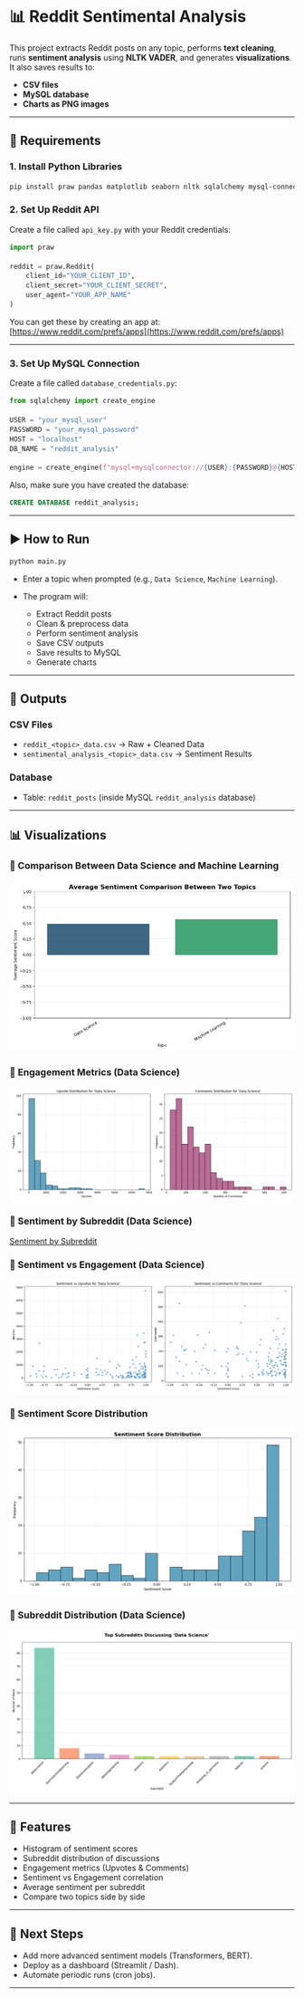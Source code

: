 # 📊 Reddit Sentimental Analysis

This project extracts Reddit posts on any topic, performs **text cleaning**, runs **sentiment analysis** using **NLTK VADER**, and generates **visualizations**.
It also saves results to:

* **CSV files**
* **MySQL database**
* **Charts as PNG images**

---

## 🔧 Requirements

### 1. Install Python Libraries

```bash
pip install praw pandas matplotlib seaborn nltk sqlalchemy mysql-connector-python
```

### 2. Set Up Reddit API

Create a file called `api_key.py` with your Reddit credentials:

```python
import praw

reddit = praw.Reddit(
    client_id="YOUR_CLIENT_ID",
    client_secret="YOUR_CLIENT_SECRET",
    user_agent="YOUR_APP_NAME"
)
```

You can get these by creating an app at: [https://www.reddit.com/prefs/apps](https://www.reddit.com/prefs/apps)

---

### 3. Set Up MySQL Connection

Create a file called `database_credentials.py`:

```python
from sqlalchemy import create_engine

USER = "your_mysql_user"
PASSWORD = "your_mysql_password"
HOST = "localhost"
DB_NAME = "reddit_analysis"

engine = create_engine(f"mysql+mysqlconnector://{USER}:{PASSWORD}@{HOST}/{DB_NAME}")
```

Also, make sure you have created the database:

```sql
CREATE DATABASE reddit_analysis;
```

---

## ▶️ How to Run

```bash
python main.py
```

* Enter a topic when prompted (e.g., `Data Science`, `Machine Learning`).
* The program will:

  * Extract Reddit posts
  * Clean & preprocess data
  * Perform sentiment analysis
  * Save CSV outputs
  * Save results to MySQL
  * Generate charts

---

## 📂 Outputs

### CSV Files

* `reddit_<topic>_data.csv` → Raw + Cleaned Data
* `sentimental_analysis_<topic>_data.csv` → Sentiment Results

### Database

* Table: `reddit_posts` (inside MySQL `reddit_analysis` database)

---

## 📊 Visualizations

### 🔹 Comparison Between Data Science and Machine Learning

![Comparison](pngs/Comparison_between_Data_Science_and_Machine_Learning.png)

### 🔹 Engagement Metrics (Data Science)

![Engagement](pngs/engagement_metrics_Data_Science.png)

### 🔹 Sentiment by Subreddit (Data Science)

[Sentiment by Subreddit](pngs/sentiment_by_subreddit_Data_Science.png)

### 🔹 Sentiment vs Engagement (Data Science)

![Sentiment vs Engagement](pngs/sentiment_engagement_Data_Science.png)

### 🔹 Sentiment Score Distribution

![Sentiment Distribution](pngs/sentiment_score_distribution.png)

### 🔹 Subreddit Distribution (Data Science)

![Subreddit Distribution](pngs/subreddit_distribution_Data_Science.png)

---

## 📌 Features

* Histogram of sentiment scores
* Subreddit distribution of discussions
* Engagement metrics (Upvotes & Comments)
* Sentiment vs Engagement correlation
* Average sentiment per subreddit
* Compare two topics side by side

---

## 🚀 Next Steps

* Add more advanced sentiment models (Transformers, BERT).
* Deploy as a dashboard (Streamlit / Dash).
* Automate periodic runs (cron jobs).

---

